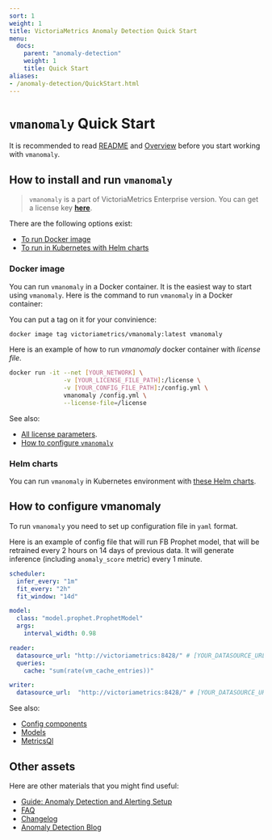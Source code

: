 ```yaml
---
sort: 1
weight: 1
title: VictoriaMetrics Anomaly Detection Quick Start
menu:
  docs:
    parent: "anomaly-detection"
    weight: 1
    title: Quick Start
aliases:
- /anomaly-detection/QuickStart.html
---
```


# `vmanomaly` Quick Start

It is recommended to read [README](https://docs.victoriametrics.com//vmanomaly.html/)
and [Overview](https://docs.victoriametrics.com/anomaly-detection/overview.html)
before you start working with `vmanomaly`.

## How to install and run `vmanomaly`

>`vmanomaly` is a part of VictoriaMetrics Enterprise version. You can get a license key [**here**](https://victoriametrics.com/products/enterprise/trial/index.html).

There are the following options exist:

- [To run Docker image](#docker-image)
- [To run in Kubernetes with Helm charts](#helm-charts)


### Docker image

You can run `vmanomaly` in a Docker container. It is the easiest way to start using `vmanomaly`.
Here is the command to run `vmanomaly` in a Docker container:

You can put a tag on it for your convinience:

```sh
docker image tag victoriametrics/vmanomaly:latest vmanomaly
```
Here is an example of how to run *vmanomaly* docker container with *license file*. 

```sh
docker run -it --net [YOUR_NETWORK] \
               -v [YOUR_LICENSE_FILE_PATH]:/license \
               -v [YOUR_CONFIG_FILE_PATH]:/config.yml \
               vmanomaly /config.yml \
               --license-file=/license
```

See also:

- [All license parameters](https://docs.victoriametrics.com/anomaly-detection/overview/#licensing).
- [How to configure `vmanomaly`](#how-to-configure-vmanomaly)

### Helm charts

You can run `vmanomaly` in Kubernetes environment
with [these Helm charts](https://github.com/VictoriaMetrics/helm-charts/blob/master/charts/victoria-metrics-anomaly/README.md).


## How to configure vmanomaly
To run `vmanomaly` you need to set up configuration file in `yaml` format.

Here is an example of config file that will run FB Prophet model, that will be retrained every 2 hours on 14 days of previous data. It will generate inference (including `anomaly_score` metric) every 1 minute.


```yaml
scheduler:
  infer_every: "1m"
  fit_every: "2h"
  fit_window: "14d"

model:
  class: "model.prophet.ProphetModel"
  args:
    interval_width: 0.98

reader:
  datasource_url: "http://victoriametrics:8428/" # [YOUR_DATASOURCE_URL]
  queries:
    cache: "sum(rate(vm_cache_entries))"

writer:
  datasource_url:  "http://victoriametrics:8428/" # [YOUR_DATASOURCE_URL]
```


See also:

- [Config components](https://docs.victoriametrics.com/anomaly-detection/components/)
- [Models](https://docs.victoriametrics.com/anomaly-detection/components/models/)
- [MetricsQl](https://docs.victoriametrics.com/metricsql/)


## Other assets

Here are other materials that you might find useful:

- [Guide: Anomaly Detection and Alerting Setup](https://docs.victoriametrics.com/anomaly-detection/guides/guide-vmanomaly-vmalert/)
- [FAQ](https://docs.victoriametrics.com/anomaly-detection/faq/)
- [Changelog](https://docs.victoriametrics.com/anomaly-detection/changelog/)
- [Anomaly Detection Blog](https://victoriametrics.com/blog/tags/anomaly-detection/)